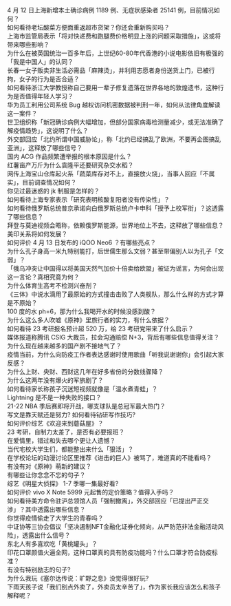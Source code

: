4 月 12 日上海新增本土确诊病例 1189 例、无症状感染者 25141 例，目前情况如何？  
如何看待老坛酸菜方便面重返超市货架？你还会重新购买吗？  
上海市监管局表示「将对快递费和跑腿费价格明显上涨的问题采取措施」，这或将带来哪些影响？  
为什么在被英国统治一百多年后，上世纪60-80年代香港的小说电影依旧有极强的「我是中国人」的认同？  
长春一女子贩卖非生活必需品「麻辣烫」，并利用志愿者身份送货上门，已被行拘，女子的行为是否合适？  
如何看待浙江大学教授称自己要用一辈子修复遗落在世界各地的敦煌遗书，这种行为是否值得年轻人学习？  
华为员工利用公司系统 Bug 越权访问机密数据被判刑一年，如何从法律角度解读这一案件？  
世卫组织称「新冠确诊病例大幅增加，但部分国家病毒检测量减少，或无法准确了解疫情趋势」，这说明了什么？  
外交部回应「北约所谓中国威胁论」，称「北约已经搞乱了欧洲，不要再企图搞乱亚洲」，这释放了哪些信号？  
国内 ACG 作品频繁遭举报的根本原因是什么？  
红薯亩产万斤为什么袁隆平还要研究杂交水稻？  
网传上海宝山仓库起火系「蔬菜库存对不上，直接放火烧」，当事人回应「不属实」，目前调查情况如何？  
你见过最迷惑的 jk 制服是怎样的？  
如何看待上海专家表示「研究表明核酸复阳者没有传染性」？  
如何看待俄罗斯总统普京承诺向白俄罗斯总统卢卡申科「授予上校军衔」？这透露了哪些信息？  
拜登与莫迪视频会晤称，依赖俄罗斯能源，世界地位上不去，这释放了哪些信息？美印关系将如何发展？  
如何评价 4 月 13 日发布的 iQOO Neo6 ？有哪些亮点？  
为什么孔子身高一米九特别能打，后世儒生那么文弱？甚至带偏别人以为孔子「文弱」？  
「俄乌冲突让中国得以将美国天然气加价十倍卖给欧盟」被证为谣言，为何会出现这一言论？真相究竟为何？  
为什么体育生高考不检测兴奋剂？  
《三体》中说水滴用了最原始的方式撞击击败了人类舰队，那么什么样的方式才算是不原始？  
100 度的水 ph=6，那为什么我喝开水的时候没感到酸？  
为什么这么多人吹嘘《原神》里旅行者的实力，有什么依据？  
如何看待 23 考研报名预计超 520 万，给 23 考研党带来了什么启示？  
媒体报道称腾讯 CSIG 大裁员，拉会沟通赔偿 N+3，背后有哪些信息值得关注？  
为什么现在越来越多的国产剧不接地气了？  
疫情当前，为什么向防疫工作者表达感谢时使用歌曲「听我说谢谢你」会引起大家反感？  
为什么上财、央财、西财这几年在好多省份的分数线骤降？  
为什么这两年没有爆火的军旅剧了？  
如何看待家长称孩子沉迷短视频就像是「温水煮青蛙」？  
Lightning 是不是一种失败的接口？  
21-22 NBA 季后赛即将开战，哪支球队是总冠军最大热门？  
写文是靠天赋还是努力? 如何看待钻研写作技巧?  
如何评价综艺《欢迎来到蘑菇屋》？  
23 考研，自制力太差了，是否有必要报班？  
在爱情里，错过和失去哪个更让人遗憾？  
当代宅校大学生们，都能整出来什么「狠活」？  
在学校论坛的动漫讨论区里推荐《进击的巨人》被骂了，难道真的不能看吗？  
有没有对《原神》萌新的建议？  
有哪些让你念念不忘的句子？  
综艺《明星大侦探》 1-7 季哪一集最好看?  
如何评价 vivo X Note 5999 元起售的定价策略？值得入手吗？  
如何看待美方命令驻沪总领馆人员「强制撤离」，外交部回应「已提出严正交涉」？其中透露出哪些信息？  
你觉得疫情偷走了大学生的青春吗？  
中证协等三协会倡议「坚决遏制NFT金融化证券化倾向，从严防范非法金融活动风险」，透露出什么信号？  
东北人有多喜欢吃「黄桃罐头」？  
印花口罩颜值火遍全网，这种口罩真的具有防疫功能吗？什么口罩才符合防疫标准？  
有没有特别励志的句子?  
为什么我玩《塞尔达传说：旷野之息》没觉得很好玩?  
下雨天孩子说「我们别点外卖了，外卖员太辛苦了」，作为家长我应该怎么和孩子解释呢？  
